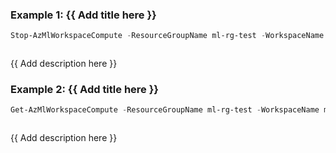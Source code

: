 ### Example 1: {{ Add title here }}
```powershell
Stop-AzMlWorkspaceCompute -ResourceGroupName ml-rg-test -WorkspaceName mlworkspace-test01 -Name compute02
```

```output
```

{{ Add description here }}

### Example 2: {{ Add title here }}
```powershell
Get-AzMlWorkspaceCompute -ResourceGroupName ml-rg-test -WorkspaceName mlworkspace-test01 -Name compute02 | Stop-AzMlWorkspaceCompute 
```

```output
```

{{ Add description here }}
